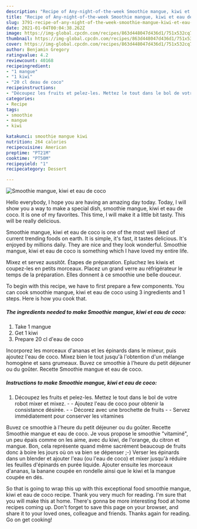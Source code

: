```yaml
---
description: "Recipe of Any-night-of-the-week Smoothie mangue, kiwi et eau de coco"
title: "Recipe of Any-night-of-the-week Smoothie mangue, kiwi et eau de coco"
slug: 3791-recipe-of-any-night-of-the-week-smoothie-mangue-kiwi-et-eau-de-coco
date: 2021-01-04T00:04:38.262Z
image: https://img-global.cpcdn.com/recipes/863d448047d436d1/751x532cq70/smoothie-mangue-kiwi-et-eau-de-coco-photo-principale-de-la-recette.jpg
thumbnail: https://img-global.cpcdn.com/recipes/863d448047d436d1/751x532cq70/smoothie-mangue-kiwi-et-eau-de-coco-photo-principale-de-la-recette.jpg
cover: https://img-global.cpcdn.com/recipes/863d448047d436d1/751x532cq70/smoothie-mangue-kiwi-et-eau-de-coco-photo-principale-de-la-recette.jpg
author: Benjamin Gregory
ratingvalue: 4.2
reviewcount: 40168
recipeingredient:
- "1 mangue"
- "1 kiwi"
- "20 cl deau de coco"
recipeinstructions:
- "Découpez les fruits et pelez-les. Mettez le tout dans le bol de votre robot mixer et mixez.  Ajoutez l&#39;eau de coco pour obtenir la consistance désirée.  Décorez avec une brochette de fruits  Servez immédiatement pour conserver les vitamines"
categories:
- Recipe
tags:
- smoothie
- mangue
- kiwi

katakunci: smoothie mangue kiwi 
nutrition: 264 calories
recipecuisine: American
preptime: "PT21M"
cooktime: "PT50M"
recipeyield: "1"
recipecategory: Dessert

---
```



![Smoothie mangue, kiwi et eau de coco](https://img-global.cpcdn.com/recipes/863d448047d436d1/751x532cq70/smoothie-mangue-kiwi-et-eau-de-coco-photo-principale-de-la-recette.jpg)

Hello everybody, I hope you are having an amazing day today. Today, I will show you a way to make a special dish, smoothie mangue, kiwi et eau de coco. It is one of my favorites. This time, I will make it a little bit tasty. This will be really delicious.

Smoothie mangue, kiwi et eau de coco is one of the most well liked of current trending foods on earth. It is simple, it's fast, it tastes delicious. It's enjoyed by millions daily. They are nice and they look wonderful. Smoothie mangue, kiwi et eau de coco is something which I have loved my entire life.

Mixez et servez aussitôt. Étapes de préparation. Epluchez les kiwis et coupez-les en petits morceaux. Placez un grand verre au réfrigérateur le temps de la préparation. Elles donnent à ce smoothie une belle douceur.


To begin with this recipe, we have to first prepare a few components. You can cook smoothie mangue, kiwi et eau de coco using 3 ingredients and 1 steps. Here is how you cook that.

<!--inarticleads1-->

##### The ingredients needed to make Smoothie mangue, kiwi et eau de coco:

1. Take 1 mangue
1. Get 1 kiwi
1. Prepare 20 cl d&#39;eau de coco


Incorporez les morceaux d&#39;ananas et les épinards dans le mixeur, puis ajoutez l&#39;eau de coco. Mixez bien le tout jusqu&#39;à l&#39;obtention d&#39;un mélange homogène et sans grumeaux. Buvez ce smoothie à l&#39;heure du petit déjeuner ou du goûter. Recette Smoothie mangue et eau de coco. 

<!--inarticleads2-->

##### Instructions to make Smoothie mangue, kiwi et eau de coco:

1. Découpez les fruits et pelez-les. Mettez le tout dans le bol de votre robot mixer et mixez. -  - Ajoutez l&#39;eau de coco pour obtenir la consistance désirée. -  - Décorez avec une brochette de fruits -  - Servez immédiatement pour conserver les vitamines


Buvez ce smoothie à l&#39;heure du petit déjeuner ou du goûter. Recette Smoothie mangue et eau de coco. Je vous propose le smoothie &#34;vitaminé&#34;, un peu épais comme on les aime, avec du kiwi, de l&#39;orange, du citron et mangue. Bon, cela représente quand même sacrément beaucoup de fruits donc à boire les jours où on va bien se dépenser ;-) Verser les épinards dans un blender et ajouter l&#39;eau (ou l&#39;eau de coco) et mixer jusqu&#39;à réduire les feuilles d&#39;épinards en purée liquide. Ajouter ensuite les morceaux d&#39;ananas, la banane coupée en rondelle ainsi que le kiwi et la mangue coupée en dés. 

So that is going to wrap this up with this exceptional food smoothie mangue, kiwi et eau de coco recipe. Thank you very much for reading. I'm sure that you will make this at home. There's gonna be more interesting food at home recipes coming up. Don't forget to save this page on your browser, and share it to your loved ones, colleague and friends. Thanks again for reading. Go on get cooking!
